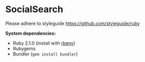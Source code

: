 SocialSearch
============

Please adhere to styleguide https://github.com/styleguide/ruby

**System dependencies:**
- Ruby 2.1.0 (install with [rbenv](https://github.com/sstephenson/rbenv))
- Rubygems
- Bundler (`gem install bundler`)

